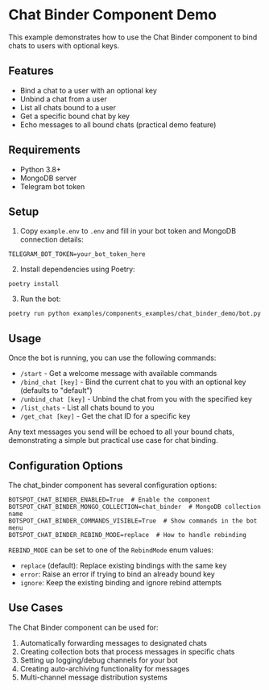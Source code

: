 # Chat Binder Component Demo

This example demonstrates how to use the Chat Binder component to bind chats to users with optional keys.

## Features

- Bind a chat to a user with an optional key
- Unbind a chat from a user
- List all chats bound to a user
- Get a specific bound chat by key
- Echo messages to all bound chats (practical demo feature)

## Requirements

- Python 3.8+
- MongoDB server
- Telegram bot token

## Setup

1. Copy `example.env` to `.env` and fill in your bot token and MongoDB connection details:

```
TELEGRAM_BOT_TOKEN=your_bot_token_here
```

2. Install dependencies using Poetry:

```
poetry install
```

3. Run the bot:

```
poetry run python examples/components_examples/chat_binder_demo/bot.py
```

## Usage

Once the bot is running, you can use the following commands:

- `/start` - Get a welcome message with available commands
- `/bind_chat [key]` - Bind the current chat to you with an optional key (defaults to "default")
- `/unbind_chat [key]` - Unbind the chat from you with the specified key
- `/list_chats` - List all chats bound to you
- `/get_chat [key]` - Get the chat ID for a specific key

Any text messages you send will be echoed to all your bound chats, demonstrating a simple but practical use case for chat binding.

## Configuration Options

The chat_binder component has several configuration options:

```
BOTSPOT_CHAT_BINDER_ENABLED=True  # Enable the component
BOTSPOT_CHAT_BINDER_MONGO_COLLECTION=chat_binder  # MongoDB collection name
BOTSPOT_CHAT_BINDER_COMMANDS_VISIBLE=True  # Show commands in the bot menu
BOTSPOT_CHAT_BINDER_REBIND_MODE=replace  # How to handle rebinding
```

`REBIND_MODE` can be set to one of the `RebindMode` enum values:
- `replace` (default): Replace existing bindings with the same key
- `error`: Raise an error if trying to bind an already bound key
- `ignore`: Keep the existing binding and ignore rebind attempts

## Use Cases

The Chat Binder component can be used for:

1. Automatically forwarding messages to designated chats
2. Creating collection bots that process messages in specific chats
3. Setting up logging/debug channels for your bot
4. Creating auto-archiving functionality for messages
5. Multi-channel message distribution systems